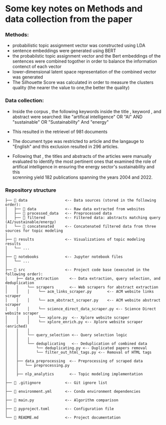 # Some key notes on Methods and data collection from the paper

### Methods: 

* probabilistic topic assignment vector was constructed using LDA 
* sentence embeddings were generated using BERT
*  the probabilstic topic assignment vector and the Bert embeddings of the sentences were combined togother in 
   order to balance the information contenct of each vector
*  lower-dimensional latent space representation of the combined vector was generated
*  The Silhouette Score was calculated in order to measure the clusters quality (the nearer the value to one,the
   better the quality)
   
   
   
### Data collection: 
*  Inside the corpus , the following keywords inside the title , keyword , and abstract were searched: like 
   "artifical intelligence" OR "AI" AND "sustainable" OR "Sustainability" And "energy"
*  This resulted in the retrievel of 981 documents

*  The document type was restricted to article and the langauge to "English" and this exclusion resulted in 296 
   articles. 

*  Following that , the titles and abstracts of the articles were manually evaluated to identify the most pertinent    ones that examined the role of artifical intelligence in ensuring the energy sector's sustainability and this  
   screnning yield 182 publications spanning the years 2004 and 2022. 

 

### Repository structure

``` plain
├── 📁 data                 <-- Data sources (stored in the following order):
│   ├── 📁 data             <-- Raw data extracted from websites
│   ├── 📁 processed_data   <-- Preprocessed data
│   ├── 📁 filtered         <-- Filtered data: abstracts matching query (AI/sustainable/energy)
│   └── 📁 concatenated     <-- Concatenated filtered data from three sources for topic modeling
│
├── 📁 results              <-- Visualizations of topic modeling results
│   └── ...
│
├── 📁 notebooks            <-- Jupyter notebook files
│   └── ...
│
├── 📁 src                  <-- Project code base (executed in the following order):
│    ├── data_extraction     <-- Data extraction, query selection, and deduplication
│    │    └── scrapers       <-- Web scrapers for abstract extraction
│    │    │    └── acm_links_scraper.py       <-- ACM website links scraper
│    │    │    └── acm_abstract_scraper.py    <-- ACM website abstract scraper
│    │    │    └── science_direct_data_scraper.py <-- Science Direct website scraper
│    │    │    └── xplore.py  <-- Xplore website scraper
│    │    │    └── xplore_enrich.py <-- Xplore website scraper (enriched)
│    │    │
│    │    └── query_selection <-- Query selection logic
│    │    │
│    │    └── deduplicating   <-- Deduplication of combined data
│    │        └── deduplicating.py <-- Duplicated papers removal
│    │        └── filter_out_html_tags.py <-- Removal of HTML tags
│    │
│    ├── data_preprocessing  <-- Preprocessing of scraped data
│    │   └── preprocessing.py 
│    │
│    ├── nlp_analytics       <-- Topic modeling implementation
│
├── 📃 .gitignore           <-- Git ignore list
│
├── 📃 environment.yml      <-- Conda environment dependencies
│
├── 📃 main.py              <-- Algorithm comparison
│
├── 📃 pyproject.toml       <-- Configuration file
│
└── 📃 README.md            <-- Project documentation

```








































